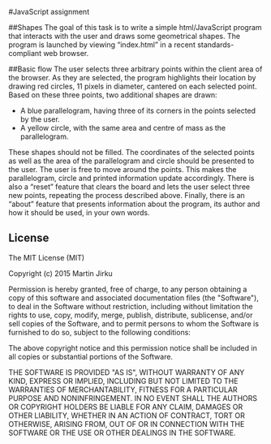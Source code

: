#JavaScript assignment

##Shapes
The goal of this task is to write a simple html/JavaScript program that interacts with the user and draws some geometrical shapes. The program is launched by viewing “index.html” in a recent standards-compliant web browser.

##Basic flow
The user selects three arbitrary points within the client area of the browser. As they are selected, the program highlights their location by drawing red circles, 11 pixels in diameter, cantered on each selected point.
Based on these three points, two additional shapes are drawn:

  - A blue parallelogram, having three of its corners in the points selected by the user.
  - A yellow circle, with the same area and centre of mass as the parallelogram. 

These shapes should not be filled.
The coordinates of the selected points as well as the area of the parallelogram and circle should be presented to the user.
The user is free to move around the points. This makes the parallelogram, circle and printed information update accordingly.
There is also a “reset” feature that clears the board and lets the user select three new points, repeating the process described above. Finally, there is an “about” feature that presents information about the program, its author and how it should be used, in your own words.

## License

The MIT License (MIT)

Copyright (c) 2015 Martin Jirku

Permission is hereby granted, free of charge, to any person obtaining a copy
of this software and associated documentation files (the "Software"), to deal
in the Software without restriction, including without limitation the rights
to use, copy, modify, merge, publish, distribute, sublicense, and/or sell
copies of the Software, and to permit persons to whom the Software is
furnished to do so, subject to the following conditions:

The above copyright notice and this permission notice shall be included in
all copies or substantial portions of the Software.

THE SOFTWARE IS PROVIDED "AS IS", WITHOUT WARRANTY OF ANY KIND, EXPRESS OR
IMPLIED, INCLUDING BUT NOT LIMITED TO THE WARRANTIES OF MERCHANTABILITY,
FITNESS FOR A PARTICULAR PURPOSE AND NONINFRINGEMENT. IN NO EVENT SHALL THE
AUTHORS OR COPYRIGHT HOLDERS BE LIABLE FOR ANY CLAIM, DAMAGES OR OTHER
LIABILITY, WHETHER IN AN ACTION OF CONTRACT, TORT OR OTHERWISE, ARISING FROM,
OUT OF OR IN CONNECTION WITH THE SOFTWARE OR THE USE OR OTHER DEALINGS IN
THE SOFTWARE.